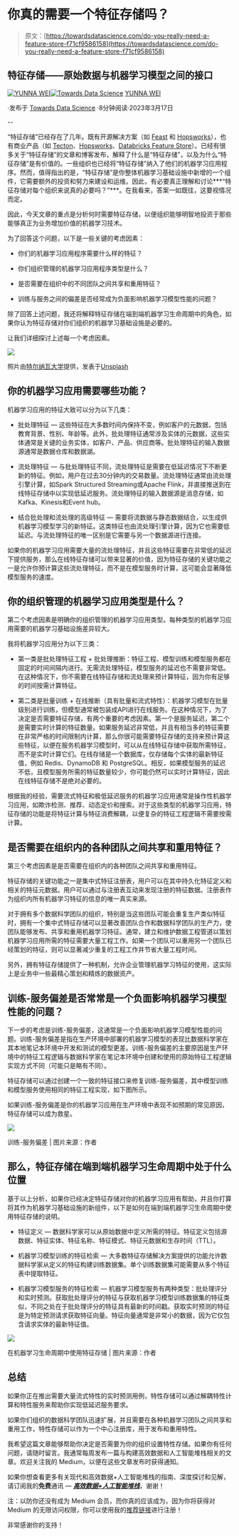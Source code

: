 # 你真的需要一个特征存储吗？

> 原文：[https://towardsdatascience.com/do-you-really-need-a-feature-store-f71cf9586158](https://towardsdatascience.com/do-you-really-need-a-feature-store-f71cf9586158)

## 特征存储——原始数据与机器学习模型之间的接口

[](https://medium.com/@weiyunna91?source=post_page-----f71cf9586158--------------------------------)[![YUNNA WEI](../Images/ffd0dd5c697dd2b4640ade49274d2bf9.png)](https://medium.com/@weiyunna91?source=post_page-----f71cf9586158--------------------------------)[](https://towardsdatascience.com/?source=post_page-----f71cf9586158--------------------------------)[![Towards Data Science](../Images/a6ff2676ffcc0c7aad8aaf1d79379785.png)](https://towardsdatascience.com/?source=post_page-----f71cf9586158--------------------------------) [YUNNA WEI](https://medium.com/@weiyunna91?source=post_page-----f71cf9586158--------------------------------)

·发布于 [Towards Data Science](https://towardsdatascience.com/?source=post_page-----f71cf9586158--------------------------------) ·8分钟阅读·2023年3月17日

--

“特征存储”已经存在了几年。既有开源解决方案（如 [Feast](https://feast.dev/) 和 [Hopsworks](https://www.hopsworks.ai/open-source-hopsworks)），也有商业产品（如 [Tecton](https://www.tecton.ai/)、[Hopsworks](https://www.hopsworks.ai/open-source-hopsworks)、[Databricks Feature Store](https://docs.databricks.com/machine-learning/feature-store/index.html)）。已经有很多关于“特征存储”的文章和博客发布，解释了什么是“特征存储”，以及为什么“特征存储”是有价值的。一些组织也已经将“特征存储”纳入了他们的机器学习应用程序。然而，值得指出的是，“特征存储”是你整体机器学习基础设施中新增的一个组件，它需要额外的投资和努力来建设和运维。因此，有必要真正理解和讨论***“特征存储对每个组织来说真的必要吗？”***。在我看来，答案一如既往，这要视情况而定。

因此，今天文章的重点是分析何时需要特征存储，以便组织能够明智地投资于那些能够真正为业务增加价值的机器学习技术。

为了回答这个问题，以下是一些关键的考虑因素：

+   你们的机器学习应用程序需要什么样的特征？

+   你们组织管理的机器学习应用程序类型是什么？

+   是否需要在组织中的不同团队之间共享和重用特征？

+   训练与服务之间的偏差是否经常成为负面影响机器学习模型性能的问题？

除了回答上述问题，我还将解释特征存储在端到端机器学习生命周期中的角色，如果你认为特征存储对你们组织的机器学习基础设施是必要的。

让我们详细探讨上述每一个考虑因素。

![](../Images/d0086ade7467bff48ccba7eab4219181.png)

照片由[特尔纳瓦大学](https://unsplash.com/@trnavskauni?utm_source=medium&utm_medium=referral)提供，发表于[Unsplash](https://unsplash.com/?utm_source=medium&utm_medium=referral)

## 你的机器学习应用需要哪些功能？

机器学习应用的特征大致可以分为以下几类：

+   批处理特征 — 这些特征在大多数时间内保持不变，例如客户的元数据，包括教育背景、性别、年龄等。此外，批处理特征通常涉及实体的元数据，这些实体通常是关键的业务实体，如客户、产品、供应商等。批处理特征的输入数据源通常是数据仓库和数据湖。

+   流处理特征 — 与批处理特征不同，流处理特征是需要在低延迟情况下不断更新的特征。例如，用户在过去30分钟内的交易数量。流处理特征通常由流处理引擎计算，如Spark Structured Streaming或Apache Flink，并直接推送到在线特征存储中以实现低延迟服务。流处理特征的输入数据源是消息存储，如Kafka、Kinesis和Event hub。

+   结合批处理和流处理的高级特征 — 需要将流数据与静态数据结合，以生成供机器学习模型学习的新特征。这类特征也由流处理引擎计算，因为它也需要低延迟。与流处理特征的唯一区别是它需要与另一个数据源进行连接。

如果你的机器学习应用需要大量的流处理特征，并且这些特征需要在非常低的延迟下提供服务，那么在线特征存储可以带来显著的价值，因为特征存储的关键功能之一是允许你预计算这些流处理特征，而不是在模型服务时计算，这可能会显著降低模型服务的速度。

## 你的组织管理的机器学习应用类型是什么？

第二个考虑因素是明确你的组织管理的机器学习应用类型。每种类型的机器学习应用需要的机器学习基础设施差异较大。

我将机器学习应用分为以下三类：

+   第一类是批处理特征工程 + 批处理推断：特征工程、模型训练和模型服务都在固定的时间间隔内进行。无需流处理特征，模型服务的延迟也不需要非常低。在这种情况下，你不需要在线特征存储和流处理来预计算特征，因为你有足够的时间按需计算特征。

+   第二类是批量训练 + 在线推断（具有批量和流式特性）：机器学习模型在批量级别进行训练，但模型通常被包装成API进行在线服务。在这种情况下，为了决定是否需要特征存储，有两个重要的考虑因素。第一个是服务延迟，第二个是需要实时计算的特征数量。如果服务延迟非常低，并且有相当多的特征需要在非常严格的时间限制内计算，那么你很可能需要特征存储的支持来预计算这些特征，以便在服务机器学习模型时，可以从在线特征存储中获取所需特征，而不是实时计算它们。在线存储是一个数据库，仅存储每个实体的最新特征值，例如 Redis、DynamoDB 和 PostgreSQL。相反，如果模型服务的延迟不低，且模型服务所需的特征数量较少，你可能仍然可以实时计算特征，因此在线特征存储不是绝对必要的。

根据我的经验，需要流式特征和极低延迟服务的机器学习应用通常是操作性机器学习应用，如欺诈检测、推荐、动态定价和搜索。对于这些类型的机器学习应用，特征存储的功能是将特征计算与特征消费解耦，以便复杂的特征工程逻辑不需要按需计算。

## 是否需要在组织内的各种团队之间共享和重用特征？

第三个考虑因素是是否需要在组织内的各种团队之间共享和重用特征。

特征存储的关键功能之一是集中式特征注册表，用户可以在其中持久化特征定义和相关的特征元数据。用户可以通过与注册表互动来发现注册的特征数据。注册表作为组织内所有机器学习特征的信息的唯一真实来源。

对于拥有多个数据科学团队的组织，特别是当这些团队可能会重复生产类似特征时，拥有一个集中式特征存储可以显著改善团队合作和数据科学团队的生产力，使团队能够发布、共享和重用机器学习特征。通常，建立和维护数据工程管道以策划机器学习应用所需的特征需要大量工程工作。如果一个团队可以重用另一个团队已经策划的特征，则可以显著减少重复的工程工作并节省大量工程时间。

另外，拥有特征存储提供了一种机制，允许企业管理机器学习特征的使用，这实际上是业务中一些最精心策划和精炼的数据资产。

## 训练-服务偏差是否常常是一个负面影响机器学习模型性能的问题？

下一步的考虑是训练-服务偏差，这通常是一个负面影响机器学习模型性能的问题。训练-服务偏差是指在生产环境中部署的机器学习模型的表现比数据科学家在其本地笔记本环境中开发和测试的模型更差。训练-服务偏差的主要原因是生产环境中的特征工程逻辑与数据科学家在笔记本环境中创建和使用的原始特征工程逻辑实现方式不同（可能只是略有不同）。

特征存储可以通过创建一个一致的特征接口来修复训练-服务偏差，其中模型训练和模型服务使用相同的特征工程实现，如下图所示。

如果训练-服务偏差是你的机器学习应用在生产环境中表现不如预期的常见原因，特征存储可以成为救星。

![](../Images/848d17f473c6be2f43ef7db8409ddd2f.png)

训练-服务偏差 | 图片来源：作者

## 那么，特征存储在端到端机器学习生命周期中处于什么位置

基于以上分析，如果你已经决定特征存储对你的机器学习应用有帮助，并且你打算将其作为机器学习基础设施的新组件，以下是如何在端到端机器学习生命周期中使用特征存储的说明。

+   特征定义 — 数据科学家可以从原始数据中定义所需的特征。特征定义包括源数据、特征实体、特征名称、特征模式、特征元数据和生存时间（TTL）。

+   机器学习模型训练的特征检索 — 大多数特征存储解决方案提供的功能允许数据科学家从定义的特征构建训练数据集。单个训练数据集可能需要从多个特征表中提取特征。

+   机器学习模型服务的特征检索 — 机器学习模型服务有两种类型：批处理评分和实时预测。获取批处理评分的特征与获取机器学习模型训练数据集的特征类似，不同之处在于批处理评分的特征具有最新的时间戳。获取实时预测的特征是为特定预测请求获取特征向量。特征向量通常是非常小的数据，因为它仅包含请求实体的最新特征值。

![](../Images/e62bb8c4037cdd0e21b85ee51292b317.png)

在机器学习生命周期中使用特征存储 | 图片来源：作者

## 总结

如果你正在推出需要大量流式特性的实时预测用例，特性存储可以通过解耦特性计算和特性服务来帮助你实现低延迟服务要求。

如果你们组织的数据科学团队迅速扩展，并且需要在各种机器学习团队之间共享和重用工作，特性存储可以作为一个中心注册库，用于发布和重用特性。

我希望这篇文章能够帮助你决定是否需要为你的组织设置特性存储。如果你有任何问题，请随时留言。我通常每周发布一篇与构建高效数据和人工智能堆栈相关的文章。欢迎关注我的 Medium，以便在这些文章发布时获得通知。

如果你想查看更多有关现代和高效数据+人工智能堆栈的指南、深度探讨和见解，请订阅我的**免费**通讯 — [***高效数据+人工智能堆栈***](https://yunnawei.substack.com/)，谢谢！

注：以防你还没有成为 Medium 会员，而你真的应该成为，因为你将获得对 Medium 的无限访问权限，你可以使用我的[推荐链接](https://medium.com/@weiyunna91/membership)进行注册！

非常感谢你的支持！
